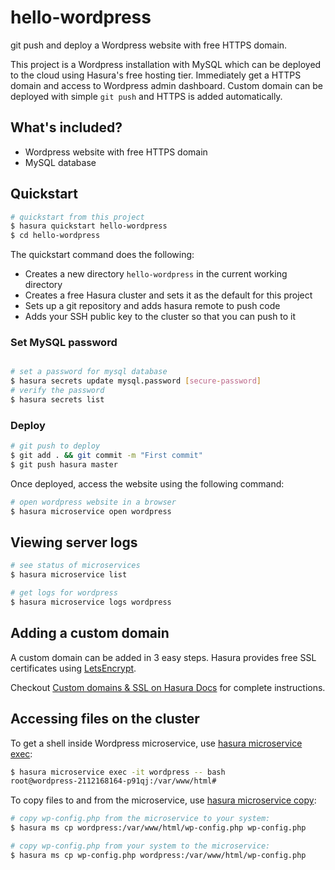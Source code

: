 # hello-wordpress

git push and deploy a Wordpress website with free HTTPS domain.

This project is a Wordpress installation with MySQL which can be deployed to the cloud using Hasura's free hosting tier. Immediately get a HTTPS domain and access to Wordpress admin dashboard. Custom domain can be deployed with simple `git push` and HTTPS is added automatically.

## What's included?

- Wordpress website with free HTTPS domain
- MySQL database

## Quickstart

```bash
# quickstart from this project
$ hasura quickstart hello-wordpress
$ cd hello-wordpress
```

The quickstart command does the following:

- Creates a new directory `hello-wordpress` in the current working directory
- Creates a free Hasura cluster and sets it as the default for this project
- Sets up a git repository and adds hasura remote to push code
- Adds your SSH public key to the cluster so that you can push to it

### Set MySQL password

```bash

# set a password for mysql database
$ hasura secrets update mysql.password [secure-password]
# verify the password
$ hasura secrets list

```

### Deploy

```bash
# git push to deploy
$ git add . && git commit -m "First commit"
$ git push hasura master
```

Once deployed, access the website using the following command:

```bash
# open wordpress website in a browser
$ hasura microservice open wordpress
```

## Viewing server logs

```bash
# see status of microservices
$ hasura microservice list

# get logs for wordpress
$ hasura microservice logs wordpress
```

## Adding a custom domain

A custom domain can be added in 3 easy steps. Hasura provides free SSL certificates using [LetsEncrypt](https://letsencrypt.org/).

Checkout [Custom domains & SSL on Hasura Docs](https://docs.hasura.io/0.15/manual/gateway/custom-domains-ssl.html) for complete instructions.

## Accessing files on the cluster

To get a shell inside Wordpress microservice, use [hasura microservice exec](https://docs.hasura.io/0.15/manual/hasuractl/hasura_microservice_exec.html):

```bash
$ hasura microservice exec -it wordpress -- bash
root@wordpress-2112168164-p91qj:/var/www/html#
```

To copy files to and from the microservice, use [hasura microservice copy](https://docs.hasura.io/0.15/manual/hasuractl/hasura_microservice_copy.html):

```bash
# copy wp-config.php from the microservice to your system:
$ hasura ms cp wordpress:/var/www/html/wp-config.php wp-config.php

# copy wp-config.php from your system to the microservice:
$ hasura ms cp wp-config.php wordpress:/var/www/html/wp-config.php
```
